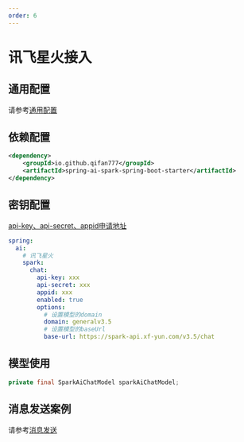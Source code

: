 ```yaml
---
order: 6
---
```

# 讯飞星火接入

## 通用配置

请参考[通用配置](../config/base.md)

## 依赖配置

```xml
<dependency>
    <groupId>io.github.qifan777</groupId>
    <artifactId>spring-ai-spark-spring-boot-starter</artifactId>
</dependency>
```

## 密钥配置

[api-key、api-secret、appid申请地址](https://console.xfyun.cn/app/myapp)

```yml
spring:
  ai:
    # 讯飞星火
    spark:
      chat:
        api-key: xxx
        api-secret: xxx
        appid: xxx
        enabled: true
        options:
          # 设置模型的domain
          domain: generalv3.5
          # 设置模型的baseUrl
          base-url: https://spark-api.xf-yun.com/v3.5/chat
```

## 模型使用

```java
private final SparkAiChatModel sparkAiChatModel;
```

## 消息发送案例

请参考[消息发送](../chat/README.md)
